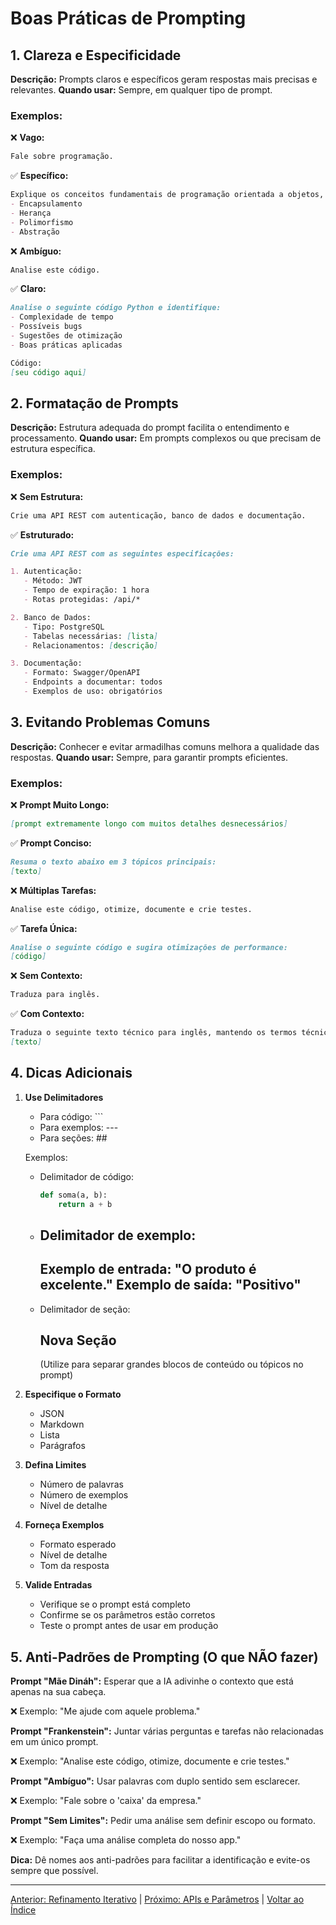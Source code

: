# Boas Práticas de Prompting

## 1. Clareza e Especificidade

**Descrição:** Prompts claros e específicos geram respostas mais precisas e relevantes.
**Quando usar:** Sempre, em qualquer tipo de prompt.

### Exemplos:

❌ **Vago:**
```markdown
Fale sobre programação.
```

✅ **Específico:**
```markdown
Explique os conceitos fundamentais de programação orientada a objetos, focando em:
- Encapsulamento
- Herança
- Polimorfismo
- Abstração
```

❌ **Ambíguo:**
```markdown
Analise este código.
```

✅ **Claro:**
```markdown
Analise o seguinte código Python e identifique:
- Complexidade de tempo
- Possíveis bugs
- Sugestões de otimização
- Boas práticas aplicadas

Código:
[seu código aqui]
```

## 2. Formatação de Prompts

**Descrição:** Estrutura adequada do prompt facilita o entendimento e processamento.
**Quando usar:** Em prompts complexos ou que precisam de estrutura específica.

### Exemplos:

❌ **Sem Estrutura:**
```markdown
Crie uma API REST com autenticação, banco de dados e documentação.
```

✅ **Estruturado:**
```markdown
Crie uma API REST com as seguintes especificações:

1. Autenticação:
   - Método: JWT
   - Tempo de expiração: 1 hora
   - Rotas protegidas: /api/*

2. Banco de Dados:
   - Tipo: PostgreSQL
   - Tabelas necessárias: [lista]
   - Relacionamentos: [descrição]

3. Documentação:
   - Formato: Swagger/OpenAPI
   - Endpoints a documentar: todos
   - Exemplos de uso: obrigatórios
```

## 3. Evitando Problemas Comuns

**Descrição:** Conhecer e evitar armadilhas comuns melhora a qualidade das respostas.
**Quando usar:** Sempre, para garantir prompts eficientes.

### Exemplos:

❌ **Prompt Muito Longo:**
```markdown
[prompt extremamente longo com muitos detalhes desnecessários]
```

✅ **Prompt Conciso:**
```markdown
Resuma o texto abaixo em 3 tópicos principais:
[texto]
```

❌ **Múltiplas Tarefas:**
```markdown
Analise este código, otimize, documente e crie testes.
```

✅ **Tarefa Única:**
```markdown
Analise o seguinte código e sugira otimizações de performance:
[código]
```

❌ **Sem Contexto:**
```markdown
Traduza para inglês.
```

✅ **Com Contexto:**
```markdown
Traduza o seguinte texto técnico para inglês, mantendo os termos técnicos:
[texto]
```

## 4. Dicas Adicionais

1. **Use Delimitadores**
   - Para código: ```
   - Para exemplos: ---
   - Para seções: ##

   Exemplos:
   - Delimitador de código:
     ```python
     def soma(a, b):
         return a + b
     ```
   - Delimitador de exemplo:
     ---
     Exemplo de entrada: "O produto é excelente."
     Exemplo de saída: "Positivo"
     ---
   - Delimitador de seção:
     ## Nova Seção
     (Utilize para separar grandes blocos de conteúdo ou tópicos no prompt)

2. **Especifique o Formato**
   - JSON
   - Markdown
   - Lista
   - Parágrafos

3. **Defina Limites**
   - Número de palavras
   - Número de exemplos
   - Nível de detalhe

4. **Forneça Exemplos**
   - Formato esperado
   - Nível de detalhe
   - Tom da resposta

5. **Valide Entradas**
   - Verifique se o prompt está completo
   - Confirme se os parâmetros estão corretos
   - Teste o prompt antes de usar em produção 

## 5. Anti-Padrões de Prompting (O que NÃO fazer)

**Prompt "Mãe Dináh":** Esperar que a IA adivinhe o contexto que está apenas na sua cabeça.

❌ Exemplo:
"Me ajude com aquele problema."

**Prompt "Frankenstein":** Juntar várias perguntas e tarefas não relacionadas em um único prompt.

❌ Exemplo:
"Analise este código, otimize, documente e crie testes."

**Prompt "Ambíguo":** Usar palavras com duplo sentido sem esclarecer.

❌ Exemplo:
"Fale sobre o 'caixa' da empresa."

**Prompt "Sem Limites":** Pedir uma análise sem definir escopo ou formato.

❌ Exemplo:
"Faça uma análise completa do nosso app."

**Dica:** Dê nomes aos anti-padrões para facilitar a identificação e evite-os sempre que possível.

---

[Anterior: Refinamento Iterativo](13_refinamento_iterativo.md) | [Próximo: APIs e Parâmetros](15_apis_parametros.md) | [Voltar ao Índice](../README.md) 